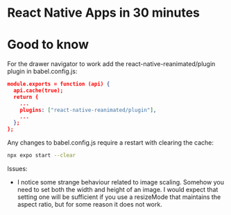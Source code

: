 # React Native Apps in 30 minutes

# Good to know

For the drawer navigator to work add the react-native-reanimated/plugin plugin in babel.config.js:

```json
module.exports = function (api) {
  api.cache(true);
  return {
    ...
    plugins: ["react-native-reanimated/plugin"],
    ...
  };
};
```

Any changes to babel.config.js require a restart with clearing the cache:

```bash
npx expo start --clear
```

Issues:

- I notice some strange behaviour related to image scaling. Somehow you need to set both the width and height of an image. I would expect that setting one will be sufficient if you use a resizeMode that maintains the aspect ratio, but for some reason it does not work.
